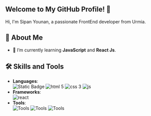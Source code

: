 ## Welcome to My GitHub Profile! 👋
Hi, I'm Sipan Younan, a passionate FrontEnd developer from Urmia.
## 🚀 About Me
- 🌱 I’m currently learning **JavaScript** and **React Js**.
## 🛠️ Skills and Tools
- **Languages**:</br>
![Static Badge](https://img.shields.io/badge/:badgeContent)
![html 5](https://img.shields.io/badge/Languages-Html%205-F06529)
![css 3](https://img.shields.io/badge/Languages-Css%203-white)
![js](https://img.shields.io/badge/Languages-Java%20Script-f7df1e)
- **Frameworks**:</br>
![react](https://img.shields.io/badge/Frameworks-React%20js-lightblue)
- **Tools**:</br>
 ![Tools](https://img.shields.io/badge/Tools-VS%20Code-blue?style=flat&logo=visual-studio-code) ![Tools](https://img.shields.io/badge/Tools-GitHub-black?style=flat&logo=github) ![Tools](https://img.shields.io/badge/Tools-Git-red?style=flat&logo=git)
